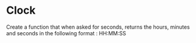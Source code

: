 # Clock

Create a function that when asked for seconds, returns the hours, minutes and seconds in the following format : HH:MM:SS
